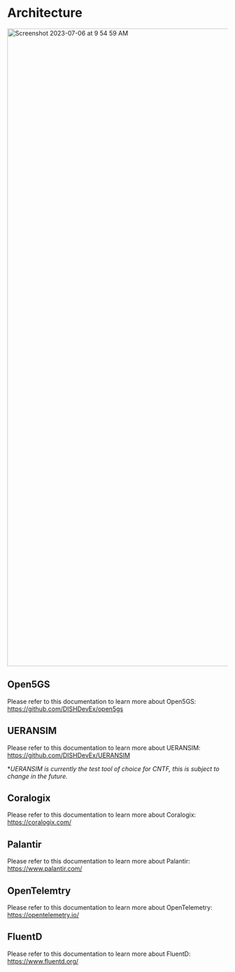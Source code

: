 # Architecture

<img width="1458" alt="Screenshot 2023-07-06 at 9 54 59 AM" src="https://github.com/DISHDevEx/cntf/assets/82470009/8dc32707-7bac-4ee3-81c6-75f58c06bc17">

## Open5GS

Please refer to this documentation to learn more about Open5GS: https://github.com/DISHDevEx/open5gs

## UERANSIM

Please refer to this documentation to learn more about UERANSIM: https://github.com/DISHDevEx/UERANSIM

**UERANSIM is currently the test tool of choice for CNTF, this is subject to change in the future.*

## Coralogix

Please refer to this documentation to learn more about Coralogix: https://coralogix.com/

## Palantir

Please refer to this documentation to learn more about Palantir: https://www.palantir.com/

## OpenTelemtry

Please refer to this documentation to learn more about OpenTelemetry: https://opentelemetry.io/

## FluentD

Please refer to this documentation to learn more about FluentD: https://www.fluentd.org/

